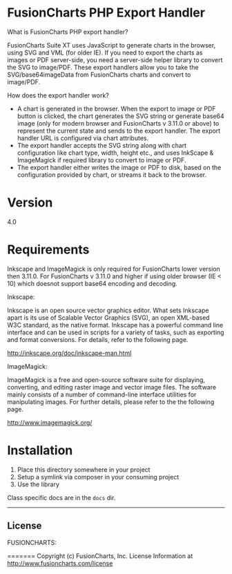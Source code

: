 FusionCharts PHP Export Handler
==================================

What is FusionCharts PHP export handler?

FusionCharts Suite XT uses JavaScript to generate charts in the browser, using SVG and VML (for older IE). If you need
to export the charts as images or PDF server-side, you need a server-side helper library to convert the SVG to image/PDF.
These export handlers allow you to take the SVG/base64imageData from FusionCharts charts and convert to image/PDF.

How does the export handler work?

- A chart is generated in the browser. When the export to image or PDF button is clicked, the chart generates the SVG
string or generate base64 image (only for modern browser and FusionCharts v 3.11.0 or above) to represent the current state and sends to the export handler. The export handler URL is configured via chart
attributes.
- The export handler accepts the SVG string along with chart configuration like chart type, width, height etc., and uses
InkScape & ImageMagick if required library to convert to image or PDF.
- The export handler either writes the image or PDF to disk, based on the configuration provided by chart, or streams it
back to the browser.

Version
=======

4.0

Requirements
============

Inkscape and ImageMagick is only required for FusionCharts lower version then 3.11.0.
For FusionCharts v 3.11.0 and higher if using older browser (IE < 10) which doesnot support base64 encoding and decoding.

Inkscape:

Inkscape is an open source vector graphics editor. What sets Inkscape apart is its use of Scalable Vector Graphics
(SVG), an open XML-based W3C standard, as the native format. Inkscape has a powerful command line interface and can
be used in scripts for a variety of tasks, such as exporting and format conversions. For details, refer to the
following page.

http://inkscape.org/doc/inkscape-man.html


ImageMagick:

ImageMagick is a free and open-source software suite for displaying, converting, and editing raster image and vector
image files. The software mainly consists of a number of command-line interface utilities for manipulating images.
For further details, please refer to the the following page.

http://www.imagemagick.org/

Installation
============

1. Place this directory somewhere in your project
2. Setup a symlink via composer in your consuming project
3. Use the library

Class specific docs are in the `docs` dir.


*********************************************************************************************
License
-------

FUSIONCHARTS:

=======
Copyright (c) FusionCharts, Inc.
License Information at http://www.fusioncharts.com/license
